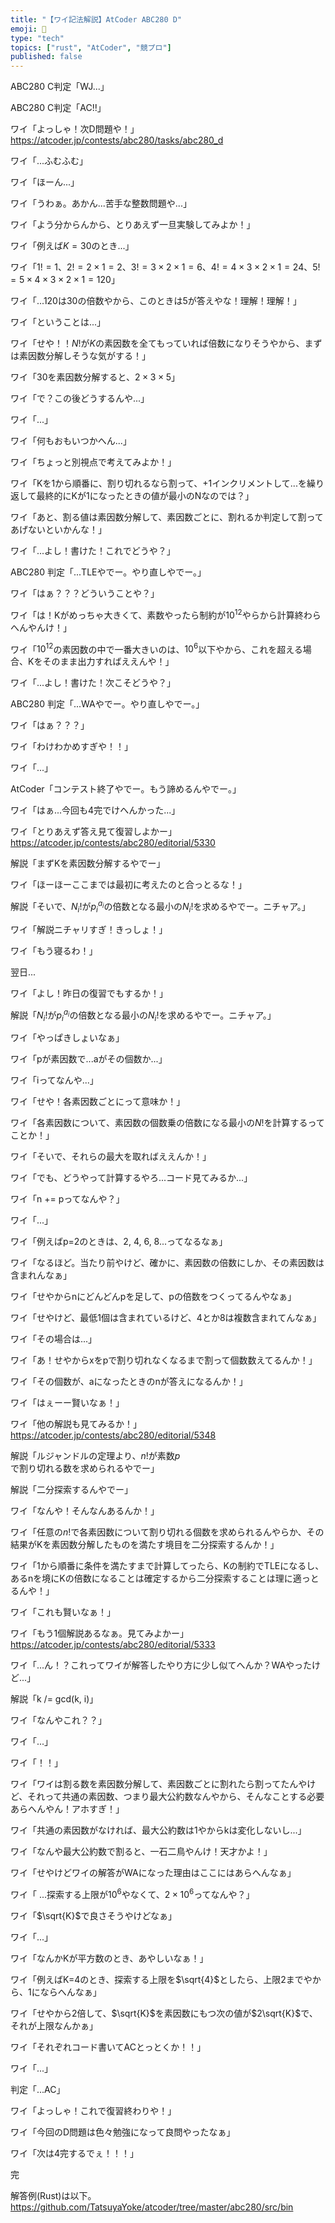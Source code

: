 ```yaml
---
title: "【ワイ記法解説】AtCoder ABC280 D"
emoji: 🏃
type: "tech"
topics: ["rust", "AtCoder", "競プロ"]
published: false
---
```


ABC280 C判定「WJ...」

ABC280 C判定「AC!!」

ワイ「よっしゃ！次D問題や！」
https://atcoder.jp/contests/abc280/tasks/abc280_d

ワイ「...ふむふむ」

ワイ「ほーん...」

ワイ「うわぁ。あかん...苦手な整数問題や...」

ワイ「よう分からんから、とりあえず一旦実験してみよか！」

ワイ「例えば$K=30$のとき...」

ワイ「$1!=1$、$2!=2\times1=2$、$3!=3\times2\times1=6$、$4!=4\times3\times2\times1=24$、$5!=5\times4\times3\times2\times1=120$」

ワイ「...120は30の倍数やから、このときは5が答えやな！理解！理解！」

ワイ「ということは...」

ワイ「せや！！$N!$が$K$の素因数を全てもっていれば倍数になりそうやから、まずは素因数分解しそうな気がする！」

ワイ「$30$を素因数分解すると、$2\times3\times5$」

ワイ「で？この後どうするんや...」

ワイ「...」

ワイ「何もおもいつかへん...」

ワイ「ちょっと別視点で考えてみよか！」

ワイ「Kを1から順番に、割り切れるなら割って、+1インクリメントして...を繰り返して最終的にKが1になったときの値が最小のNなのでは？」

ワイ「あと、割る値は素因数分解して、素因数ごとに、割れるか判定して割ってあげないといかんな！」

ワイ「...よし！書けた！これでどうや？」

ABC280 判定「...TLEやでー。やり直しやでー。」

ワイ「はぁ？？？どういうことや？」

ワイ「は！Kがめっちゃ大きくて、素数やったら制約が$10^{12}$やらから計算終わらへんやんけ！」

ワイ「$10^{12}$の素因数の中で一番大きいのは、$10^{6}$以下やから、これを超える場合、Kをそのまま出力すればええんや！」

ワイ「...よし！書けた！次こそどうや？」

ABC280 判定「...WAやでー。やり直しやでー。」

ワイ「はぁ？？？」

ワイ「わけわかめすぎや！！」

ワイ「...」

AtCoder「コンテスト終了やでー。もう諦めるんやでー。」

ワイ「はぁ...今回も4完でけへんかった...」

ワイ「とりあえず答え見て復習しよかー」
https://atcoder.jp/contests/abc280/editorial/5330

解説「まずKを素因数分解するやでー」

ワイ「ほーほーここまでは最初に考えたのと合っとるな！」

解説「そいで、${N_i}!$が${p_i}^{a_i}$の倍数となる最小の${N_i}!$を求めるやでー。ニチャア。」

ワイ「解説ニチャリすぎ！きっしょ！」

ワイ「もう寝るわ！」

翌日...

ワイ「よし！昨日の復習でもするか！」

解説「${N_i}!$が${p_i}^{a_i}$の倍数となる最小の${N_i}!$を求めるやでー。ニチャア。」

ワイ「やっぱきしょいなぁ」

ワイ「pが素因数で...aがその個数か...」

ワイ「iってなんや...」

ワイ「せや！各素因数ごとにって意味か！」

ワイ「各素因数について、素因数の個数乗の倍数になる最小の$N!$を計算するってことか！」

ワイ「そいで、それらの最大を取ればええんか！」

ワイ「でも、どうやって計算するやろ...コード見てみるか...」

ワイ「n += pってなんや？」

ワイ「...」

ワイ「例えばp=2のときは、2, 4, 6, 8...ってなるなぁ」

ワイ「なるほど。当たり前やけど、確かに、素因数の倍数にしか、その素因数は含まれんなぁ」

ワイ「せやからnにどんどんpを足して、pの倍数をつくってるんやなぁ」

ワイ「せやけど、最低1個は含まれているけど、4とか8は複数含まれてんなぁ」

ワイ「その場合は...」

ワイ「あ！せやからxをpで割り切れなくなるまで割って個数数えてるんか！」

ワイ「その個数が、aになったときのnが答えになるんか！」

ワイ「はぇーー賢いなぁ！」

ワイ「他の解説も見てみるか！」
https://atcoder.jp/contests/abc280/editorial/5348

解説「ルジャンドルの定理より、$n!$が素数$p$で割り切れる数を求められるやでー」

解説「二分探索するんやでー」

ワイ「なんや！そんなんあるんか！」

ワイ「任意の$n!$で各素因数について割り切れる個数を求められるんやらか、その結果がKを素因数分解したものを満たす境目を二分探索するんか！」

ワイ「1から順番に条件を満たすまで計算してったら、Kの制約でTLEになるし、あるnを境にKの倍数になることは確定するから二分探索することは理に適っとるんや！」

ワイ「これも賢いなぁ！」

ワイ「もう1個解説あるなぁ。見てみよかー」
https://atcoder.jp/contests/abc280/editorial/5333

ワイ「...ん！？これってワイが解答したやり方に少し似てへんか？WAやったけど...」

解説「k /= gcd(k, i)」

ワイ「なんやこれ？？」

ワイ「...」

ワイ「！！」

ワイ「ワイは割る数を素因数分解して、素因数ごとに割れたら割ってたんやけど、それって共通の素因数、つまり最大公約数なんやから、そんなことする必要あらへんやん！アホすぎ！」

ワイ「共通の素因数がなければ、最大公約数は1やからkは変化しないし...」

ワイ「なんや最大公約数で割ると、一石二鳥やんけ！天才かよ！」

ワイ「せやけどワイの解答がWAになった理由はここにはあらへんなぁ」

ワイ「 ...探索する上限が$10^{6}$やなくて、$2\times10^{6}$ってなんや？」

ワイ「$\sqrt{K}$で良さそうやけどなぁ」

ワイ「...」

ワイ「なんかKが平方数のとき、あやしいなぁ！」

ワイ「例えばK=4のとき、探索する上限を$\sqrt{4}$としたら、上限2までやから、1にならへんなぁ」

ワイ「せやから2倍して、$\sqrt{K}$を素因数にもつ次の値が$2\sqrt{K}$で、それが上限なんかぁ」

ワイ「それぞれコード書いてACとっとくか！！」

ワイ「...」

判定「...AC」

ワイ「よっしゃ！これで復習終わりや！」

ワイ「今回のD問題は色々勉強になって良問やったなぁ」

ワイ「次は4完するでぇ！！！」

完

解答例(Rust)は以下。
https://github.com/TatsuyaYoke/atcoder/tree/master/abc280/src/bin